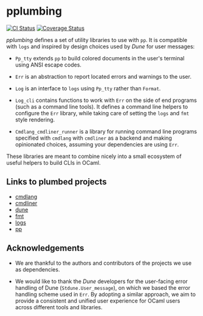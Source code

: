# pplumbing

[![CI Status](https://github.com/mbarbin/pplumbing/workflows/ci/badge.svg)](https://github.com/mbarbin/pplumbing/actions/workflows/ci.yml)
[![Coverage Status](https://coveralls.io/repos/github/mbarbin/pplumbing/badge.svg?branch=main)](https://coveralls.io/github/mbarbin/pplumbing?branch=main)

*pplumbing* defines a set of utility libraries to use with `pp`. It is compatible with `logs` and inspired by design choices used by *Dune* for user messages:

- `Pp_tty` extends `pp` to build colored documents in the user's terminal using ANSI escape codes.

- `Err` is an abstraction to report located errors and warnings to the user.

- `Log` is an interface to `logs` using `Pp_tty` rather than `Format`.

- `Log_cli` contains functions to work with `Err` on the side of end programs (such as a command line tools). It defines a command line helpers to configure the `Err` library, while taking care of setting the `logs` and `fmt` style rendering.

- `Cmdlang_cmdliner_runner` is a library for running command line programs specified with `cmdlang` with `cmdliner` as a backend and making opinionated choices, assuming your dependencies are using `Err`.

These libraries are meant to combine nicely into a small ecosystem of useful helpers to build CLIs in OCaml.

## Links to plumbed projects

- [cmdlang](https://github.com/mbarbin/cmdlang)
- [cmdliner](https://github.com/dbuenzli/cmdliner)
- [dune](https://github.com/ocaml/dune)
- [fmt](https://github.com/dbuenzli/fmt)
- [logs](https://github.com/dbuenzli/logs)
- [pp](https://github.com/ocaml-dune/pp)

## Acknowledgements

- We are thankful to the authors and contributors of the projects we use as dependencies.

- We would like to thank the *Dune* developers for the user-facing error handling of Dune (`Stdune.User_message`), on which we based the error handling scheme used in `Err`. By adopting a similar approach, we aim to provide a consistent and unified user experience for OCaml users across different tools and libraries.
